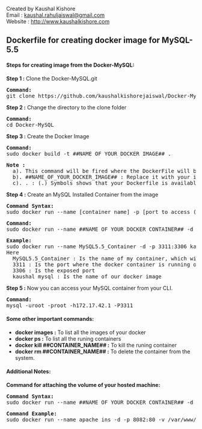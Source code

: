Created by Kaushal Kishore <br>
Email : kaushal.rahuljaiswal@gmail.com<br>
Website : http://www.kaushalkishore.com<br>

<h2>Dockerfile for creating docker image for MySQL-5.5</h2>

<h4>Steps for creating image from the Docker-MySQL:</h4>

<b>Step 1 :</b> Clone the Docker-MySQL.git
<pre>
<b>Command: </b>
git clone https://github.com/kaushalkishorejaiswal/Docker-MySQL.git
</pre>

<b>Step 2 :</b> Change the directory to the clone folder
<pre>
<b>Command:</b>
cd Docker-MySQL
</pre>

<b>Step 3 :</b> Create the Docker Image
<pre>
<b>Command: </b>
sudo docker build -t ##NAME_OF_YOUR_DOCKER_IMAGE## .
</pre>

<pre>
<b>Note : </b>
  a). This command will be fired where the DockerFile will be placed
  b). ##NAME_OF_YOUR_DOCKER_IMAGE## : Replace it with your image name
  c). . : (.) Symbols shows that your Dockerfile is available on the same directory where you are running the command.
</pre>

<b>Step 4 :</b> Create an MySQL Installed Container from the image
<pre>
<b>Command Syntax: </b>
sudo docker run --name [container name] -p [port to access (New Port):port exposed(original port)] -i -t [image name]
</pre>
<pre>
<b>Command:</b>
sudo docker run --name ##NAME_OF_YOUR_DOCKER_CONTAINER## -d -p 8082:80 ##NAME_OF_YOUR_DOCKER_IMAGE##
</pre>
<pre>
<b>Example:</b>
sudo docker run --name MySQL5.5_Container -d -p 3311:3306 kaushal_mysql
Here
  MySQL5.5_Container : Is the name of my container, which will be displayed on running of docker ps -a
  3311 : Is the port where the docker container is running on host machine
  3306 : Is the exposed port
  kaushal_mysql : Is the name of our docker image
</pre>


<b>Step 5 :</b> Now you can access your MySQL container from your CLI.
<pre>
<b>Command:</b>
mysql -uroot -proot -h172.17.42.1 -P3311
</pre>

<h4>Some other important commands:</h4>
<ul>
<li><b>docker images :</b> To list all the images of your docker</li>
<li><b>docker ps :</b> To list all the runing containers</li>
<li><b>docker kill ##CONTAINER_NAME## :</b> To kill the runing container</li>
<li><b>docker rm ##CONTAINER_NAME## :</b> To delete the container from the system.</li>
</ul>

<h4>Additional Notes:</h4>
<b>Command for attaching the volume of your hosted machine:</b>
<pre>
<b>Command Syntax:</b>
sudo docker run --name ##NAME_OF_YOUR_DOCKER_CONTAINER## -d -p 8082:80 -v ##HOSTED_VOLUME_LOCATION##:##CONTAINER_VOLUME_LOCATION## ##YOUR_IMAGE_NAME##
</pre>

<pre>
<b>Command Example:</b>
sudo docker run --name apache_ins -d -p 8082:80 -v /var/www/kaushal:/var/www apache_kaushal
</pre>
